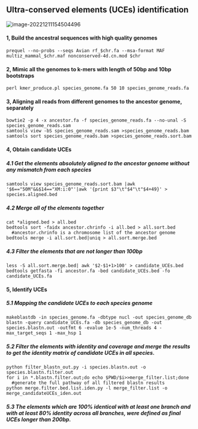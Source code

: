 ## Ultra-conserved elements (UCEs) identification

![image-20221211154504496](C:\Users\Rainbow\AppData\Roaming\Typora\typora-user-images\image-20221211154504496.png)

#### 1, Build the ancestral sequences with high quality genomes

```shell
prequel --no-probs --seqs Avian rf_$chr.fa --msa-format MAF multiz_mammal_$chr.maf nonconserved-4d.cn.mod $chr
```

#### 2, Mimic all the genomes to  k-mers with length of 50bp and 10bp bootstraps

```shell
perl kmer_produce.pl species_genome.fa 50 10 species_genome_reads.fa
```

#### 3, Aligning all reads from different genomes to the ancestor genome, separately

```shell
bowtie2 -p 4 -x ancestor.fa -f species_genome_reads.fa --no-unal -S species_genome_reads.sam
samtools view -bS species_genome_reads.sam >species_genome_reads.bam
samtools sort species_genome_reads.bam >species_genome_reads.sort.bam
```

#### 4, Obtain candidate UCEs 

##### 4.1 Get the elements absolutely aligned to the ancestor genome without any mismatch from each species

```shell
samtools view species_genome_reads.sort.bam |awk '$6=="50M"&&$14=="XM:i:0"'|awk '{print $3"\t"$4"\t"$4+49}' > species.aligned.bed
```

##### 4.2 Merge all of the elements together

```shell
cat *aligned.bed > all.bed
bedtools sort -faidx ancestor.chrinfo -i all.bed > all.sort.bed
  #ancestor.chrinfo is a chromosome list of the ancestor genome
bedtools merge -i all.sort.bed|uniq > all.sort.merge.bed
```

##### 4.3 Filter the elements that are not longer than 100bp

```shell
less -S all.sort.merge.bed| awk '$2-$1+1>100' > candidate_UCEs.bed
bedtools getfasta -fi ancestor.fa -bed candidate_UCEs.bed -fo candidate_UCEs.fa
```

#### 5,  Identify UCEs

##### 5.1 Mapping the candidate UCEs to each species genome

```shell
makeblastdb -in species_genome.fa -dbtype nucl -out species_genome_db
blastn -query candidate_UCEs.fa -db species_genome_db -out species.blastn.out -outfmt 6 -evalue 1e-5 -num_threads 4 -max_target_seqs 1 -max_hsp 1
```

##### 5.2  Filter the elements with identity and coverage and merge the results to get the identity matrix of candidate UCEs in all species.

```shell
python filter_blastn_out.py -i species.blastn.out -o species.blastn.filter.out
for i in *.blastn.filter.out;do echo $PWD/$i>>merge_filter.list;done
  #generate the full pathway of all filtered blastn results
python merge.filter.bed.list.iden.py -l merge_filter.list -o merge_candidateUCEs_iden.out
```

##### 5.3 The elements which are 100% identical with at least one branch and with at least 80% identity across all branches, were defined as final UCEs longer than 200bp.